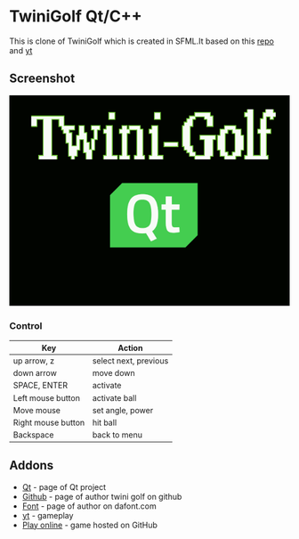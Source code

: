 # TwiniGolf Qt/C++
This is clone of TwiniGolf which is created in SFML.It based on this [repo](https://github.com/PolyMarsDev/Twini-Golf) and [yt](https://www.youtube.com/watch?v=iEn0ozP-jxc&ab_channel=PolyMars)

## Screenshot
![Image](https://github.com/Przemekkkth/TwiniGolf_Qt_Cpp/blob/master/doc/out.gif)

### Control

|     Key       | Action        |
| ------------- | ------------- |
| up arrow, z             | select next, previous  |
| down arrow         | move down  |
| SPACE, ENTER             | activate  |
| Left mouse button           | activate ball  |
| Move mouse            | set angle, power  |
| Right mouse button           | hit ball  |
| Backspace           | back to menu  |

## Addons
* [Qt](https://www.qt.io/) - page of Qt project
* [Github](https://github.com/PolyMarsDev) - page of author twini golf on github
* [Font](https://www.dafont.com/craftron-gaming.d6128) - page of author on dafont.com
* [yt](https://youtu.be/PZIHDSWqmo8) - gameplay
* [Play online](https://przemekkkth.github.io/assets/games/twinigolf/index.html) - game hosted on GitHub

